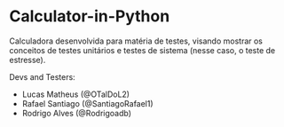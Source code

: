 # Calculator-in-Python
Calculadora desenvolvida para matéria de testes, visando mostrar os conceitos de testes unitários e testes de sistema (nesse caso, o teste de estresse).

Devs and Testers:
- Lucas Matheus (@OTalDoL2)
- Rafael Santiago (@SantiagoRafael1)
- Rodrigo Alves (@Rodrigoadb) 
